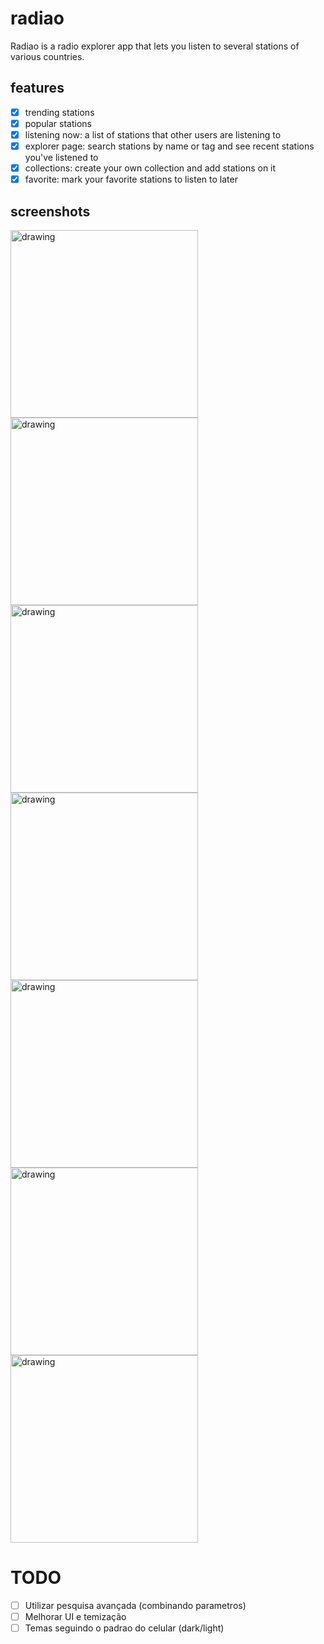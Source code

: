 # radiao

Radiao is a radio explorer app that lets you listen to several stations of various countries.

## features

- [X] trending stations
- [X] popular stations
- [X] listening now: a list of stations that other users are listening to
- [X] explorer page: search stations by name or tag and see recent stations you've listened to
- [X] collections: create your own collection and add stations on it
- [X] favorite: mark your favorite stations to listen to later

## screenshots

<img src="images/Screenshot_1644258489.png" alt="drawing" width="300"/> <img src="images/Screenshot_1644258494.png" alt="drawing" width="300"/> <img src="images/Screenshot_1644264564.png" alt="drawing" width="300"/> <img src="images/Screenshot_1644264353.png" alt="drawing" width="300"/> <img src="images/Screenshot_1644264363.png" alt="drawing" width="300"/> <img src="images/Screenshot_1644264378.png" alt="drawing" width="300"/> <img src="images/Screenshot_1644264389.png" alt="drawing" width="300"/>

# TODO

- [ ] Utilizar pesquisa avançada (combinando parametros)
- [ ] Melhorar UI e temização
- [ ] Temas seguindo o padrao do celular (dark/light)
